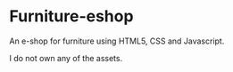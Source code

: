 # Furniture-eshop

An e-shop for furniture using HTML5, CSS and Javascript.

I do not own any of the assets.
